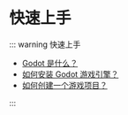 # 快速上手

::: warning 快速上手

-   [Godot 是什么？](./extra/what-godot.md)
-   [如何安装 Godot 游戏引擎？](./extra/install.md)
-   [如何创建一个游戏项目？](./extra/create-project.md)

:::

